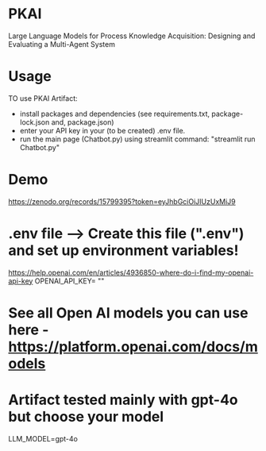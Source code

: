 # PKAI
Large Language Models for Process Knowledge Acquisition: Designing and Evaluating a Multi-Agent System


# Usage
 TO use PKAI Artifact: 
   - install packages and dependencies (see requirements.txt, package-lock.json and, package.json)
   - enter your API key in your (to be created) .env file.
   - run the main page (Chatbot.py) using streamlit command: "streamlit run Chatbot.py"
 
# Demo
https://zenodo.org/records/15799395?token=eyJhbGciOiJIUzUxMiJ9




# .env file --> Create this file (".env") and set up environment variables!
https://help.openai.com/en/articles/4936850-where-do-i-find-my-openai-api-key
OPENAI_API_KEY= ""

# See all Open AI models you can use here - https://platform.openai.com/docs/models
# Artifact tested mainly with gpt-4o but choose your model
LLM_MODEL=gpt-4o
